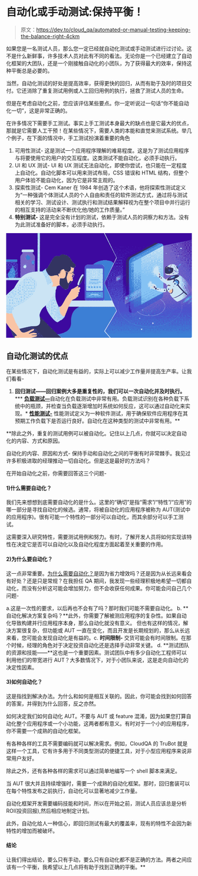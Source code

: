 # 自动化或手动测试:保持平衡！

> 原文：<https://dev.to/cloud_qa/automated-or-manual-testing-keeping-the-balance-right-4ckm>

如果您是一名测试人员，那么您一定已经就自动化测试或手动测试进行过讨论。这不是什么新鲜事，许多技术人员对此有不同的看法。无论你是一个已经建立了自动化框架的大团队，还是一个刚接触自动化的小团队，为了获得最大的效率，保持这种平衡总是必要的。

当然，自动化测试的好处是提高效率，获得更快的回归，从而有助于及时的项目交付。它还消除了重复测试用例或人工回归用例的执行，拯救了测试人员的生命。

但是在考虑自动化之前，您应该评估某些要点。你一定听说过一句话“你不能自动化一切”，这是非常正确的。

在许多情况下需要手工测试。事实上手工测试本身最大的缺点也是它最大的优点，那就是它需要人工干预！在某些情况下，需要人类的本能和直觉来测试系统。举几个例子，在下面的情况中，手工测试扮演着重要的角色

1.  可用性测试- 这是测试一个应用程序理解的难易程度。这是为了测试应用程序与将要使用它的用户的交互程度。这类测试不能自动化，必须手动执行。
2.  UI 和 UX 测试- UI 和 UX 测试无法自动化，即使你尝试，也只能在一定程度上自动化。自动化脚本可以用来测试布局，CSS 错误和 HTML 结构，但整个用户体验不能自动化，因为它是非常主观的。
3.  探索性测试- Cem Kaner 在 1984 年创造了这个术语，他将探索性测试定义为“一种强调个体测试人员的个人自由和责任的软件测试方式，通过将与测试相关的学习、测试设计、测试执行和测试结果解释视为在整个项目中并行运行的相互支持的活动来不断优化他/她的工作质量。”
4.  **特别测试-** 这是完全没有计划的测试，依赖于测试人员的洞察力和方法。没有为此测试准备好的脚本，必须手动执行。

[![Manual-VS-Automation-Testing](img/7d8411a9131ca0ccb236fe8b213beb5d.png)](https://res.cloudinary.com/practicaldev/image/fetch/s--VrE7Qy2s--/c_limit%2Cf_auto%2Cfl_progressive%2Cq_auto%2Cw_880/https://d1ax5wqehib729.cloudfront.net/wp-content/uploads/2019/02/20015519/Manual-VS-Automation-Testing-1024x576.jpg)

## 自动化测试的优点

在某些情况下，自动化测试是有益的，实际上可以减少工作量并提高生产率。让我们看看-

1.  **回归测试——回归案例大多是重复性的，我们可以一次自动化并及时执行。**
***   [**负载测试—**](https://cloudqa.io/website-load-test/?utm_source=devTo&utm_medium=Page)自动化在负载测试中非常有用。负载测试识别在各种负载下系统中的瓶颈，并检查当负载逐渐增加时系统如何反应，这可以通过自动化来实现。*   [**性能测试-**](https://cloudqa.io/synthetic-monitoring/?utm_source=devTo&utm_medium=Page) 性能测试定义为一种软件测试，用于确保软件应用程序在其预期工作负载下是否运行良好。自动化在这种类型的测试中非常有用。**

 **除此之外，重复的测试用例可以被自动化。记住以上几点，你就可以决定自动化的内容、方式和原因。

自动化的内容、原因和方式- 保持手动和自动化之间的平衡有时非常棘手。我见过许多积极进取的经理推动一切自动化。但是这是最好的方法吗？

在开始自动化之前，你需要回答这三个问题-

#### 1)什么需要自动化？

我们先来想想到底需要自动化的是什么。这里的“确切”是指“需求”/“特性”/“应用”的哪一部分是寻找自动化的候选。通常，将被自动化的应用程序被称为 AUT(测试中的应用程序)。很有可能一个特性的一部分可以自动化，而其余部分可以手工测试。

这需要深入研究特性，需要测试用例和努力。有时，了解开发人员将如何实现该特性在决定它是否可以自动化以及自动化程度方面起着至关重要的作用。

#### 2)为什么要自动化？

这一点非常重要。[为什么需要自动化？](https://cloudqa.io/why-cloudqa-automated-testing-tool/?utm_source=devTo&utm_medium=Page)是因为省力增效吗？还是因为从长远来看会有好处？还是只是常规？在我担任 QA 期间，我发现一些经理积极地希望一切都自动化，而没有分析这可能会增加努力，但不会收获任何成果。你可能会问自己几个问题-

a.这是一次性的要求，以后再也不会有了吗？那时我们可能不需要自动化。
b. **自动化解决方案复杂吗？**此外，你需要了解被测应用程序的复杂性。如果自动化导致构建并行应用程序本身，那么自动化就没有意义。
但也有这样的情况，解决方案很复杂，但功能或 AUT 一直在变化，而且开发是长期规划的，那么从长远来看，您可能会发现自动化是有益的。c. **时间限制-** 交货可能会有时间限制。在那个时候，经理的角色对于决定投资自动化还是选择手动非常关键。
d. **测试团队的资源和技能——**这也是一个重要因素。测试团队中有多少自动化工程师可以利用他们的带宽进行 AUT？大多数情况下，对于小团队来说，这是走向自动化的决定性因素。

#### 3)如何自动化？

这是指找到解决办法。为什么和如何是相互关联的。因此，你可能会找到如何回答的答案，并得到为什么回答，反之亦然。

如何决定我们如何自动化 AUT。不要与 AUT 或 feature 混淆，因为如果您打算自动化整个应用程序或一个小功能，这两者都有意义。有时对于一个小的应用程序，你不需要一个成熟的自动化框架。

有各种各样的工具不需要编码就可以解决需求。例如，CloudQA 的 TruBot 就是这样一个工具，它有许多用于不同类型测试的便捷工具，对于小型应用程序来说非常用户友好。

除此之外，还有各种各样的需求可以通过简单地编写一个 shell 脚本来满足。

当 AUT 很大并且持续增强时，需要一个成熟的自动化框架。那时，回归套装可以在每个特性发布之前执行，自动化可以显著地减少工作量。

自动化框架开发需要编码技能和时间，所以在开始之前，测试人员应该总是分析 ROI(投资回报),然后相应地制定计划。

此外，自动化给人一种信心，即回归测试有最大的覆盖率，现有的特性不会因为新特性的增加而被破坏。

#### 结论

让我们得出结论，要么只有手动，要么只有自动化都不是正确的方法。两者之间应该有一个平衡，我希望以上几点将有助于找到正确的平衡。**